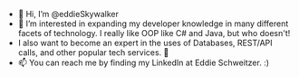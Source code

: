 - 👋 Hi, I’m @eddieSkywalker
- 👀 I’m interested in expanding my developer knowledge in many different facets of technology. I really like OOP like C# and Java, but who doesn't!
- I also want to become an expert in the uses of Databases, REST/API calls, and other popular tech services. 💞️ 
- 📫 You can reach me by finding my LinkedIn at Eddie Schweitzer. :)

<!---
eddieSkywalker/eddieSkywalker is a ✨ special ✨ repository because its `README.md` (this file) appears on your GitHub profile.
You can click the Preview link to take a look at your changes.
--->
